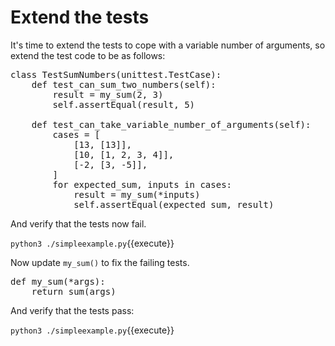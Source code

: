Extend the tests
================

It's time to extend the tests to cope with a variable number of
arguments, so extend the test code to be as follows:

<pre class="file" data-target="clipboard">
class TestSumNumbers(unittest.TestCase):
    def test_can_sum_two_numbers(self):
        result = my_sum(2, 3)
        self.assertEqual(result, 5)

    def test_can_take_variable_number_of_arguments(self):
        cases = [
            [13, [13]],
            [10, [1, 2, 3, 4]],
            [-2, [3, -5]],
        ]
        for expected_sum, inputs in cases:
            result = my_sum(*inputs)
            self.assertEqual(expected_sum, result)
</pre>

And verify that the tests now fail.

`python3 ./simpleexample.py`{{execute}}

Now update `my_sum()` to fix the failing tests.

<pre class="file" data-target="clipboard">
def my_sum(*args):
    return sum(args)
</pre>

And verify that the tests pass:

`python3 ./simpleexample.py`{{execute}}
